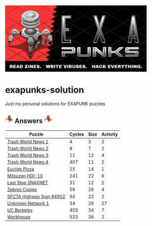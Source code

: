 ![Logo](pics/logo.jpg)

# exapunks-solution

Just my personal solutions for EXAPUNK puzzles
## ![icon](pics/icon.png) Answers ![icon](pics/icon.png)


| Puzzle | Cycles | Size | Activity |
|--------|--------|------|----------|
|[Trash World News 1](Solutions/TrashWorldNews1.md)|4|3|2|
|[Trash World News 2](Solutions/TrashWorldNews2.md)|8|7|2|
|[Trash World News 3](Solutions/TrashWorldNews3.md)|11|12|4|
|[Trash World News 4](Solutions/TrashWorldNews4.md)|407|11|2|
|[Euclids Pizza](Solutions/EuclidsPizza.md)|25|14|1
|[Mitsuzen HDI-10](Solutions/MitsuzenHDI-10.md)|241|22|6
|[Last Stop SNAXNET](Solutions/LastStopSnaxnet.md)|31|12|2
|[Zebros Copies](Solutions/ZebrosCopies.md)|56|28|4
|[SFCTA Highway Sign #4902](Solutions/SFCTAHighwaySign4902.md)|94|22|2
|[Unknown Network 1](Solutions/UnknownNetwork1.md)|34|26|27
|[UC Berkeley](Solutions/UCBerkeley.md)|403|34|7
|[Workhouse](Solutions/Workhouse.md)|533|36|2
